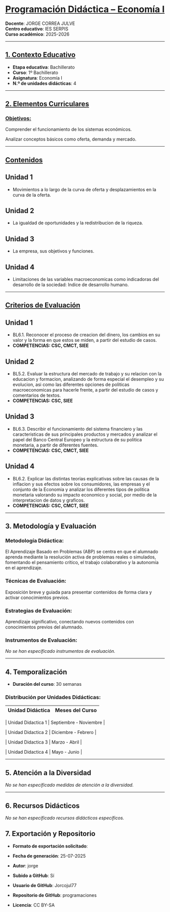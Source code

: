 # <u>Programación Didáctica – Economía I</u>

**Docente**: JORGE CORREA JULVE  
**Centro educativo**: IES SERPIS  
**Curso académico**: 2025-2026  

---

## <u>1. Contexto Educativo</u>

- **Etapa educativa**: Bachillerato
- **Curso**: 1º Bachillerato
- **Asignatura**: Economía I
- **N.º de unidades didácticas**: 4

---
## <u>2. Elementos Curriculares</u>

### <u>Objetivos:</u>



Comprender el funcionamiento de los sistemas económicos.

Analizar conceptos básicos como oferta, demanda y mercado.



---

## <u>Contenidos</u>

## Unidad 1
- Movimientos a lo largo de la curva de oferta y desplazamientos en la curva de la oferta.
## Unidad 2
- La igualdad de oportunidades y la redistribucion de la riqueza.
## Unidad 3
- La empresa, sus objetivos y funciones.
## Unidad 4
- Limitaciones de las variables macroeconomicas como indicadoras del desarrollo de la sociedad: Indice de desarrollo humano.


---

## <u>Criterios de Evaluación</u>

## Unidad 1
- BL6.1. Reconocer el proceso de creacion del dinero, los cambios en su valor y la forma en que estos se miden, a partir del estudio de casos.
- **COMPETENCIAS: CSC, CMCT, SIEE**
## Unidad 2
- BL5.2. Evaluar la estructura del mercado de trabajo y su relacion con la educacion y formacion, analizando de forma especial el desempleo y su evolucion, asi como las diferentes opciones de politicas macroeconomicas para hacerle frente, a partir del estudio de casos y comentarios de textos.
- **COMPETENCIAS: CSC, SIEE**
## Unidad 3
- BL6.3. Describir el funcionamiento del sistema financiero y las caracteristicas de sus principales productos y mercados y analizar el papel del Banco Central Europeo y la estructura de su politica monetaria, a partir de diferentes fuentes.
- **COMPETENCIAS: CSC, CMCT, SIEE**
## Unidad 4
- BL6.2. Explicar las distintas teorias explicativas sobre las causas de la inflacion y sus efectos sobre los consumidores, las empresas y el conjunto de la Economia y analizar los diferentes tipos de politica monetaria valorando su impacto economico y social, por medio de la interpretacion de datos y graficos.
- **COMPETENCIAS: CSC, CMCT, SIEE**


---

## 3. Metodología y Evaluación

### Metodología Didáctica:

El Aprendizaje Basado en Problemas (ABP) se centra en que el alumnado aprenda mediante la resolución activa de problemas reales o simulados, fomentando el pensamiento crítico, el trabajo colaborativo y la autonomía en el aprendizaje.


### Técnicas de Evaluación:

Exposición breve y guiada para presentar contenidos de forma clara y activar conocimientos previos.


### Estrategias de Evaluación:

Aprendizaje significativo, conectando nuevos contenidos con conocimientos previos del alumnado.


### Instrumentos de Evaluación:

_No se han especificado instrumentos de evaluación._


---

## 4. Temporalización

- **Duración del curso**: 30 semanas

### **Distribución por Unidades Didácticas:**


| Unidad Didáctica | Meses del Curso |
|------------------|-----------------| 


| Unidad Didactica 1 | Septiembre - Noviembre |

| Unidad Didactica 2 | Diciembre - Febrero |

| Unidad Didactica 3 | Marzo - Abril |

| Unidad Didactica 4 | Mayo - Junio |



---

## 5. Atención a la Diversidad


_No se han especificado medidas de atención a la diversidad._

---

## 6. Recursos Didácticos


_No se han especificado recursos didácticos específicos._

## 7. Exportación y Repositorio

- **Formato de exportación solicitado**: 
- **Fecha de generación**: 25-07-2025
- **Autor**: jorge


- **Subido a GitHub**: Sí
- **Usuario de GitHub**: Jorcojul77
- **Repositorio de GitHub**: programaciones

- **Licencia**: CC BY-SA


